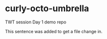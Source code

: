 # curly-octo-umbrella

TWT session Day 1 demo repo 

This sentence was added to get a file change in.
